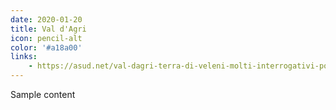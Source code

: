 ```yaml
---
date: 2020-01-20
title: Val d'Agri
icon: pencil-alt
color: '#a18a00'
links:
    - https://asud.net/val-dagri-terra-di-veleni-molti-interrogativi-poche-risposte/
---
```


Sample content